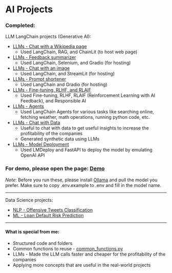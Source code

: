 # AI Projects

### Completed:
LLM LangChain projects (Generative AI):
- [LLMs - Chat with a Wikipedia page](/projects/LLM_Chat_with_Wikipedia_page.ipynb)
	- Used LangChain, RAG, and ChainLit (to host web page)
- [LLMs - Feedback summarizer](/projects/LLM_Feedback_summarizer.ipynb)
	- Used LangChain, Selenium, and Gradio (for hosting)
- [LLMs - Chat with an image](/projects/LLM_Image_chat.py)
	- Used LangChain, and StreamLit (for hosting)
- [LLMs - Prompt shortener](/projects/LLM_Prompt_shortener.ipynb)
	- Used LangChain and Gradio (for hosting)
- [LLMs - Fine-tuning, RLHF, and RLAIF](/projects/LLM_Fine-tuning_RLHF.ipynb)
	- Used Fine-tuning, RLHF, RLAIF (Reinforcement Learning with AI Feedback), and Responsible AI
- [LLMs - Agents](/projects/LLM_Agents.ipynb)
	- Used LangChain Agents for various tasks like searching online, fetching weather, math operations, running python code, etc.
- [LLMs - Chat with Data](/projects/LLM_Chat_with_Data.ipynb)
	- Useful to chat with data to get useful insights to increase the profitability of the companies
	- Generated synthetic data using LLMs
- [LLMs - Model Deployment](/projects/LLM_Model_Deployment.ipynb)
	- Used LMDeploy and FastAPI to deploy the model by emulating OpenAI API


### For demo, please open the page: [Demo](/Demo/Demo.md)

*Note*: Before you run these, please install [Ollama](https://ollama.com/download) and pull the model you prefer.
Make sure to copy .env.example to .env and fill in the model name.

---

Data Science projects:
- [NLP - Offensive Tweets Classification](/projects/NLP_Offensive_Tweets_Classification.ipynb)
- [ML - Loan Default Risk Prediction](/projects/ML_Loan_default_risk.ipynb)
<!-- - [Deep Learning - House price prediction](/projects/DL_House_price_prediction.ipynb) -->
<!-- - [Content recommendation for OTT platforms](/projects/Content_recommendation.ipynb) -->

---

#### What is special from me:
- Structured code and folders
- Common functions to reuse - [common_functions.py](/projects/common_functions.py)
- LLMs - Made the LLM calls faster and cheaper for the profitability of the companies
- Applying more concepts that are useful in the real-world projects


<!--

---

#### Upcoming
Next:
- LLM - Frequent feedback for similar products (helpful to newly create a product)
	- https://nijianmo.github.io/amazon/index.html
	- https://cseweb.ucsd.edu/~jmcauley/datasets.html#amazon_reviews
- More in GenAI & LLMs
- More in NLP
- Election result prediction project
	- fake data is generated without using personal data of users
	- use party A, B, ... instead of actual political party names
	- not specific to any state or a country
- MLOps, LLMOps emulation
- More projects that don't exist and are useful


on hold:

Shopping data analysis:
	- Make data realistic using Faker or other packages or searching online
	- Fix issue - no products are sold more than 0 or 1 times
	- Also displaying recommendations to the user.

	- Also custom ads that ad-providers create on my platform, predicting which ad is best suited using NLP,
		displaying both Google ads and custom ads on the platform.
		- Example: Ads by Peanut butter companies for users buying bread.
		- Use Orders data
	- Add test cases. If they don't pass, it should throw errors.
-->


